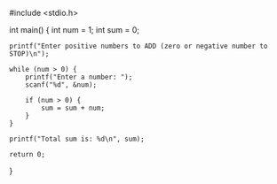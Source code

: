 #include <stdio.h>

int main() {
    int num = 1;
    int sum = 0;

    printf("Enter positive numbers to ADD (zero or negative number to STOP)\n");

    while (num > 0) {
        printf("Enter a number: ");
        scanf("%d", &num);

        if (num > 0) {
            sum = sum + num;
        }
    }

    printf("Total sum is: %d\n", sum);

    return 0;
}
